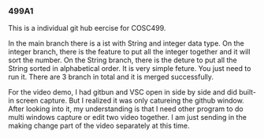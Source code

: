 ### 499A1

This is a individual git hub eercise for COSC499.

In the main branch there is a ist with String and integer data type.
On the integer branch, there is the feature to put all the integer together and it will sort the number.
On the String branch, there is the deture to put all the String sorted in alphabetical order.
It is very simple feture. You just need to run it. 
There are 3 branch in total and it is merged successfully.

For the video demo, I had gitbun and VSC open in side by side and did built-in screen capture.
But I realized it was only catureing the github window. 
After looking into it, my understanding is that I need other program to do multi windows capture or edit two video together.
I am just sending in the making change part of the video separately at this time. 
